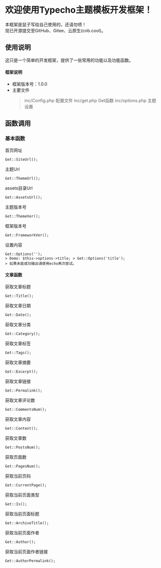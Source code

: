 # 欢迎使用Typecho主题模板开发框架！

本框架是鼠子写给自己使用的，还请勿喷！  
现已开源提交至GitHub、Gitee、云原生(cnb.cool)。

## 使用说明

这只是一个简单的开发框架，提供了一些常用的功能以及功能函数。

#### 框架说明

- 框架版本号：1.0.0
- 主要文件
  > inc/Config.php 配置文件
  > inc/get.php Get函数
  > inc/options.php 主题设置

## 函数调用

### 基本函数

首页网址

```
Get::SiteUrl();
```

主题Url

```
Get::ThemeUrl();
```

assets目录Url

```
Get::AssetsUrl();
```

主题版本号

```
Get::ThemeVer();
```

框架版本号

```
Get::FrameworkVer();
```

设置内容

```
Get::Options('');
> Demo: $this->options->title; > Get::Options('title');
> 如果未能成功输出请使用echo再次尝试。
```

#### 文章函数

获取文章标题

```
Get::Title();
```

获取文章日期

```
Get::Date();
```

获取文章分类

```
Get::Category();
```

获取文章标签

```
Get::Tags();
```

获取文章摘要

```
Get::Excerpt();
```

获取文章链接

```
Get::Permalink();
```

获取文章评论数

```
Get::CommentsNum();
```

获取文章内容

```
Get::Content();
```

获取文章数

```
Get::PostsNum();
```

获取页面数

```
Get::PagesNum();
```

获取当前页码

```
Get::CurrentPage();
```

获取当前页面类型

```
Get::Is();
```

获取当前页面标题

```
Get::ArchiveTitle();
```

获取当前页面作者

```
Get::Author();
```

获取当前页面作者链接

```
Get::AuthorPermalink();
```
